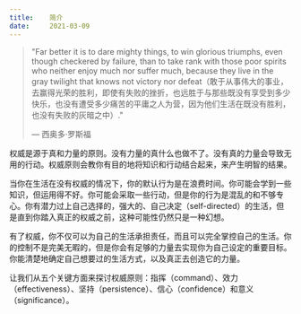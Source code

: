 ```yaml
---
title:    简介
date:     2021-03-09
---
```




> "Far better it is to dare mighty things, to win glorious triumphs, even though checkered by failure, than to take rank with those poor spirits who neither enjoy much nor suffer much, because they live in the gray twilight that knows not victory nor defeat（敢于从事伟大的事业，去赢得光荣的胜利，即使有失败的挫折，也远胜于与那些既没有享受到多少快乐，也没有遭受多少痛苦的平庸之人为营，因为他们生活在既没有胜利，也没有失败的灰暗之中）." 
>
> — 西奥多·罗斯福

权威是源于真和力量的原则。没有力量的真什么也做不了。没有真的力量会导致无用的行动。权威原则会教你有目的地将知识和行动结合起来，来产生明智的结果。

当你在生活在没有权威的情况下，你的默认行为是在浪费时间。你可能会学到一些知识，但运用得不好。你可能会采取一些行动，但是你的行为是混乱的和不够专心。你有潜力过上自己选择的，强大的、自己决定（self-directed）的生活，但是直到你踏入真正的权威之前，这种可能性仍然只是一种幻想。

有了权威，你不仅可以为自己的生活承担责任，而且可以完全掌控自己的生活。你的控制不是完美无暇的，但是你会有足够的力量去实现你为自己设定的重要目标。你能清楚地确定自己想要过的生活方式，以及真正去创造它的力量。

让我们从五个关键方面来探讨权威原则：指挥（command）、效力（effectiveness）、坚持（persistence）、信心（confidence）和意义（significance）。

